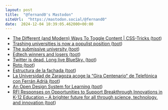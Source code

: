 ```yaml
---
layout: post
title:  "@fernand0's Mastodon"
siteUrl:  "https://mastodon.social/@fernand0"
date:  2024-12-04 10:39:05.462000+00:00
---
```

*  [The Different (and Modern) Ways To Toggle Content \| CSS-Tricks ](https://css-tricks.com/the-different-and-modern-ways-to-toggle-content) ([toot](https://mastodon.social/@fernand0/113594121942212084))
*  [Trashing universities is now a populist position ](https://wonkhe.com/blogs/trashing-universities-is-now-a-populist-position) ([toot](https://mastodon.social/@fernand0/113593833117531343))
*  [The submissive university ](https://crookedtimber.org/2024/11/09/the-submissive-university) ([toot](https://mastodon.social/@fernand0/113592863776392340))
*  [Edtech winners and losers ](https://adaptivelearninginelt.wordpress.com/2024/11/19/edtech-winners-and-losers) ([toot](https://mastodon.social/@fernand0/113592251295809227))
*  [Twitter is dead. Long live BlueSky. ](https://iandunt.substack.com/p/twitter-is-dead-long-live-blue-sk) ([toot](https://mastodon.social/@fernand0/113590374812270082))
*  [Roto ](https://avecesunafoto.wordpress.com/2024/12/03/roto-2) ([toot](https://mastodon.social/@fernand0/113590226425004684))
*  [Estructura de la fachada ](https://www.flickr.com/photos/fernand0/54176225230) ([toot](https://mastodon.social/@fernand0/113590144821606124))
*  [La Universidad de Zaragoza acoge la “Gira Centenario“ de Telefónica con Ferrán Adrià ](https://www.lanocion.es/aragon/20241125/la-universidad-de-zaragoza-acoge-la-gira-centenar-23290.htm) ([toot](https://mastodon.social/@fernand0/113590100578896940))
*  [An Open Design System for Learning ](https://heartsoulmachine.com/blog/2024/11-19-an-open-design-system-for-learning) ([toot](https://mastodon.social/@fernand0/113589808304879684))
*  [RFI Responses on Opportunities to Support Breakthrough Innovations in K-12 Education – A brighter future for all through science, technology, and innovation  ](https://renaissancephilanthropy.org/news-and-insights/rfi-responses-on-opportunities-to-support-breakthrough-innovations-in-k-12-education/) ([toot](https://mastodon.social/@fernand0/113589612102392982))
